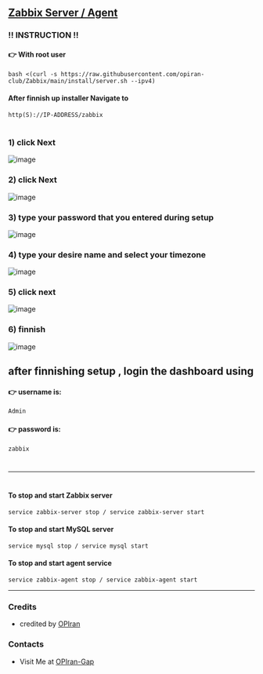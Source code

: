 ## [Zabbix Server / Agent](https://opiran-club.github.io/Zabbix/)

###  ‼️ INSTRUCTION ‼️

#### 👉 With root user

```
bash <(curl -s https://raw.githubusercontent.com/opiran-club/Zabbix/main/install/server.sh --ipv4)
```

#### After finnish up installer Navigate to 
```
http(S)://IP-ADDRESS/zabbix
```
#
#
#

### 1) click Next
![image](https://github.com/user-attachments/assets/ea3a0fda-a1f0-4314-bfe6-cc09262563ef)

### 2) click Next
![image](https://github.com/user-attachments/assets/6bd28102-237a-4be1-bc59-155d794baa1f)

### 3) type your password that you entered during setup
![image](https://github.com/user-attachments/assets/0135feae-9c36-4424-9b7d-c9efd555d70f)

### 4) type your desire name and select your timezone
![image](https://github.com/user-attachments/assets/51de5184-7063-4530-84ec-593ce53ad563)

### 5) click next
![image](https://github.com/user-attachments/assets/81c5869b-316c-4569-9899-ce56969ab405)

### 6) finnish
![image](https://github.com/user-attachments/assets/b8860cb0-e5e0-430f-a48d-1dff37b44da5)


## after finnishing setup , login the dashboard using 
#### 👉 username is:
```
Admin
```
#### 👉 password is:
```
zabbix
```
#
#
#
-----------------------------------------------------------------------------------------
#
#
#
#### To stop and start Zabbix server

```
service zabbix-server stop / service zabbix-server start
```

#### To stop and start MySQL server

```
service mysql stop / service mysql start
```

#### To stop and start agent service

```
service zabbix-agent stop / service zabbix-agent start
```

---------------------------------------------------------------------------------------------------------------------------------------

### Credits
 - credited by [OPIran](https://github.com/opiran-club)

### Contacts
 - Visit Me at [OPIran-Gap](https://t.me/opiran_official)
